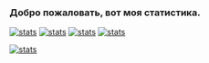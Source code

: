 ### Добро пожаловать, вот моя статистика.

[![stats](https://github-readme-stats.vercel.app/api?username=SaphirePI&show_icons=true&theme=synthwave&title_color=Что&count_private=true)](https://aspire.su)
[![stats](https://github-readme-stats.vercel.app/api/top-langs/?username=SaphirePI&layout=compact&theme=shades-of-purple&count_private=true)](https://aspire.su)
[![stats](https://github-readme-stats.vercel.app/api/pin?username=SaphirePI&repo=aspire-bot&theme=shades-of-purple)](https://github.com/Nefelit/illyasviel-complete)
[![stats](https://github-readme-stats.vercel.app/api/pin?username=Nefelit&repo=illyasviel-complete&theme=shades-of-purple&e=1)](https://github.com/Nefelit/illyasviel-complete)

[![stats](https://invidget.switchblade.xyz/Q5qAV4Y?theme=light)](https://discord.gg/Q5qAV4Y)
